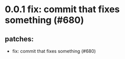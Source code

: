 # 0.0.1 fix: commit that fixes something (#680)

## patches:
* fix: commit that fixes something (#680)

